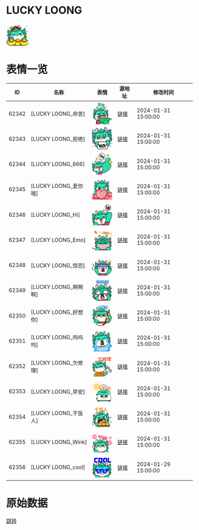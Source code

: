 # LUCKY LOONG

<img src="./cover.png" height="60" alt="cover" />

# 表情一览

|ID|名称|表情|源地址|修改时间|
|----|----|----|----|----|
|62342|[LUCKY LOONG_命苦]|<img src="./pic/062342_%5BLUCKY LOONG_命苦%5D.png" height="60" alt="命苦"/>|[链接](https://i0.hdslb.com/bfs/garb/235bb813c84b95df4fd21ddbfa231488b0b4013b.png)|2024-01-31 15:00:00|
|62343|[LUCKY LOONG_拒绝]|<img src="./pic/062343_%5BLUCKY LOONG_拒绝%5D.png" height="60" alt="拒绝"/>|[链接](https://i0.hdslb.com/bfs/garb/d0da3966bd87918d501d36d5cea08ea0a2ec22ac.png)|2024-01-31 15:00:00|
|62344|[LUCKY LOONG_666]|<img src="./pic/062344_%5BLUCKY LOONG_666%5D.png" height="60" alt="666"/>|[链接](https://i0.hdslb.com/bfs/garb/2536c3c16d8caa3f9ba342d4ceae1cc36c1f44aa.png)|2024-01-31 15:00:00|
|62345|[LUCKY LOONG_爱你哦]|<img src="./pic/062345_%5BLUCKY LOONG_爱你哦%5D.png" height="60" alt="爱你哦"/>|[链接](https://i0.hdslb.com/bfs/garb/49773a90f5c198bce92aa645fb4bd84764ebe26c.png)|2024-01-31 15:00:00|
|62346|[LUCKY LOONG_Hi]|<img src="./pic/062346_%5BLUCKY LOONG_Hi%5D.png" height="60" alt="Hi"/>|[链接](https://i0.hdslb.com/bfs/garb/aab537194bb067eb08c16e636b09cd68757a4366.png)|2024-01-31 15:00:00|
|62347|[LUCKY LOONG_Emo]|<img src="./pic/062347_%5BLUCKY LOONG_Emo%5D.png" height="60" alt="Emo"/>|[链接](https://i0.hdslb.com/bfs/garb/5be0efcb2bb0bcee40e11630cbd7945ff95b1492.png)|2024-01-31 15:00:00|
|62348|[LUCKY LOONG_惊恐]|<img src="./pic/062348_%5BLUCKY LOONG_惊恐%5D.png" height="60" alt="惊恐"/>|[链接](https://i0.hdslb.com/bfs/garb/9af03e0cc9198943dcc7c8341bb9a0a89e6f3aca.png)|2024-01-31 15:00:00|
|62349|[LUCKY LOONG_啊啊啊]|<img src="./pic/062349_%5BLUCKY LOONG_啊啊啊%5D.png" height="60" alt="啊啊啊"/>|[链接](https://i0.hdslb.com/bfs/garb/fd312dbc7258b58c790b1915bb37ce0443f2efdc.png)|2024-01-31 15:00:00|
|62350|[LUCKY LOONG_好想你]|<img src="./pic/062350_%5BLUCKY LOONG_好想你%5D.png" height="60" alt="好想你"/>|[链接](https://i0.hdslb.com/bfs/garb/c0a79d1165fedeeeaeffe37a37cb3f8661c467a7.png)|2024-01-31 15:00:00|
|62351|[LUCKY LOONG_呜呜呜]|<img src="./pic/062351_%5BLUCKY LOONG_呜呜呜%5D.png" height="60" alt="呜呜呜"/>|[链接](https://i0.hdslb.com/bfs/garb/6d5c01a81106dfb1696eeb577fdcc90ac8497b97.png)|2024-01-31 15:00:00|
|62352|[LUCKY LOONG_欠修理]|<img src="./pic/062352_%5BLUCKY LOONG_欠修理%5D.png" height="60" alt="欠修理"/>|[链接](https://i0.hdslb.com/bfs/garb/aec840248db7abb252a6dc43c7fb6ab96cd0d5a6.png)|2024-01-31 15:00:00|
|62353|[LUCKY LOONG_早安]|<img src="./pic/062353_%5BLUCKY LOONG_早安%5D.png" height="60" alt="早安"/>|[链接](https://i0.hdslb.com/bfs/garb/c21057c31b9ac50980a57ea2b8e87593a07f05f0.png)|2024-01-31 15:00:00|
|62354|[LUCKY LOONG_干饭人]|<img src="./pic/062354_%5BLUCKY LOONG_干饭人%5D.png" height="60" alt="干饭人"/>|[链接](https://i0.hdslb.com/bfs/garb/027a58efd7e0ef9044ae0b91a81d862c9e8537b2.png)|2024-01-31 15:00:00|
|62355|[LUCKY LOONG_Wink]|<img src="./pic/062355_%5BLUCKY LOONG_Wink%5D.png" height="60" alt="Wink"/>|[链接](https://i0.hdslb.com/bfs/garb/041d14fa42e328f16e3f39a629742a1585681924.png)|2024-01-31 15:00:00|
|62356|[LUCKY LOONG_cool]|<img src="./pic/062356_%5BLUCKY LOONG_cool%5D.png" height="60" alt="cool"/>|[链接](https://i0.hdslb.com/bfs/garb/2c3af846b4d0f1e49c1a76b511de2eca0c392b56.png)|2024-01-29 15:00:00|

# 原始数据

[跳转](./raw.json)

